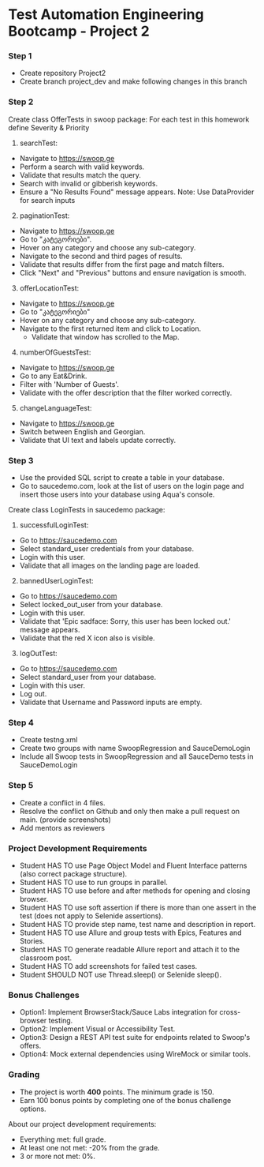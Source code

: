# Test Automation Engineering Bootcamp - Project 2

### Step 1
- Create repository Project2
- Create branch project_dev and make following changes in this branch

### Step 2
Create class OfferTests in swoop package:
For each test in this homework define Severity & Priority
1) searchTest:
- Navigate to https://swoop.ge
- Perform a search with valid keywords.
- Validate that results match the query.
- Search with invalid or gibberish keywords.
- Ensure a "No Results Found" message appears.
  Note: Use DataProvider for search inputs

2) paginationTest:
- Navigate to https://swoop.ge
- Go to "კატეგორიები".
- Hover on any category and choose any sub-category.
- Navigate to the second and third pages of results.
- Validate that results differ from the first page and match filters.
- Click "Next" and "Previous" buttons and ensure navigation is smooth.

3) offerLocationTest:
- Navigate to https://swoop.ge
- Go to "კატეგორიები"
- Hover on any category and choose any sub-category.
- Navigate to the first returned item and click to Location.
  - Validate that window has scrolled to the Map.

4) numberOfGuestsTest:
- Navigate to https://swoop.ge
- Go to any Eat&Drink.
- Filter with 'Number of Guests'.
- Validate with the offer description that the filter worked correctly.

5) changeLanguageTest:
- Navigate to https://swoop.ge
- Switch between English and Georgian.
- Validate that UI text and labels update correctly.

### Step 3
- Use the provided SQL script to create a table in your database.
- Go to saucedemo.com, look at the list of users on the login page and insert those users into your database using Aqua's console.

Create class LoginTests in saucedemo package:
1) successfulLoginTest:
- Go to https://saucedemo.com
- Select standard_user credentials from your database.
- Login with this user.
- Validate that all images on the landing page are loaded.

2) bannedUserLoginTest:
- Go to https://saucedemo.com
- Select locked_out_user from your database.
- Login with this user.
- Validate that 'Epic sadface: Sorry, this user has been locked out.' message appears.
- Validate that the red X icon also is visible.

3) logOutTest:
- Go to https://saucedemo.com
- Select standard_user from your database.
- Login with this user.
- Log out.
- Validate that Username and Password inputs are empty.


### Step 4
- Create testng.xml
- Create two groups with name SwoopRegression and SauceDemoLogin
- Include all Swoop tests in SwoopRegression and all SauceDemo tests in SauceDemoLogin

### Step 5
- Create a conflict in 4 files.
- Resolve the conflict on Github and only then make a pull request on main. (provide screenshots)
- Add mentors as reviewers

### Project Development Requirements

- Student HAS TO use Page Object Model and Fluent Interface patterns (also correct package structure).
- Student HAS TO use to run groups in parallel.
- Student HAS TO use before and after methods for opening and closing browser.
- Student HAS TO use soft assertion if there is more than one assert in the test (does not apply to Selenide assertions).
- Student HAS TO provide step name, test name and description in report.
- Student HAS TO use Allure and group tests with Epics, Features and Stories.
- Student HAS TO generate readable Allure report and attach it to the classroom post.
- Student HAS TO add screenshots for failed test cases.
- Student SHOULD NOT use Thread.sleep() or Selenide sleep().

### Bonus Challenges

- Option1: Implement BrowserStack/Sauce Labs integration for cross-browser testing.
- Option2: Implement Visual or Accessibility Test.
- Option3: Design a REST API test suite for endpoints related to Swoop's offers.
- Option4: Mock external dependencies using WireMock or similar tools.

### Grading
- The project is worth **400** points. The minimum grade is 150.
- Earn 100 bonus points by completing one of the bonus challenge options.

About our project development requirements:
- Everything met: full grade.
- At least one not met: -20% from the grade.
- 3 or more not met: 0%.